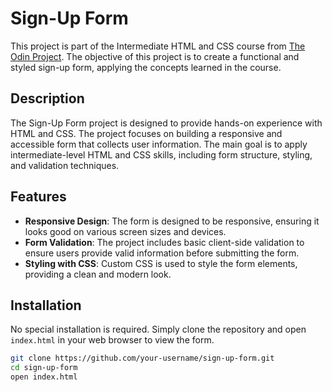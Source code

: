 # Sign-Up Form

This project is part of the Intermediate HTML and CSS course from [The Odin Project](https://www.theodinproject.com). The objective of this project is to create a functional and styled sign-up form, applying the concepts learned in the course.

## Description

The Sign-Up Form project is designed to provide hands-on experience with HTML and CSS. The project focuses on building a responsive and accessible form that collects user information. The main goal is to apply intermediate-level HTML and CSS skills, including form structure, styling, and validation techniques.

## Features

- **Responsive Design**: The form is designed to be responsive, ensuring it looks good on various screen sizes and devices.
- **Form Validation**: The project includes basic client-side validation to ensure users provide valid information before submitting the form.
- **Styling with CSS**: Custom CSS is used to style the form elements, providing a clean and modern look.

## Installation

No special installation is required. Simply clone the repository and open `index.html` in your web browser to view the form.

```bash
git clone https://github.com/your-username/sign-up-form.git
cd sign-up-form
open index.html
